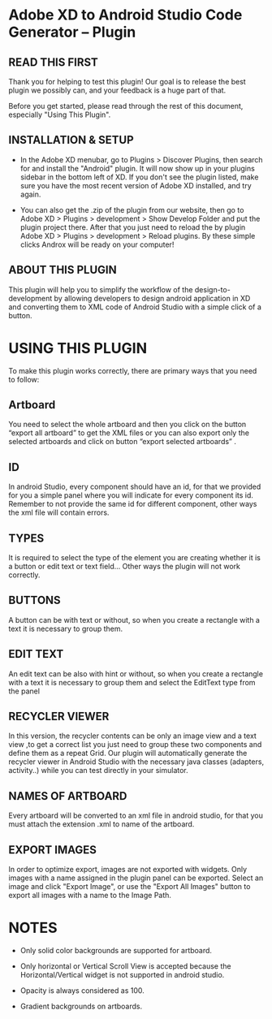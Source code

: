  #  Adobe XD to Android Studio Code Generator – Plugin

 ## READ THIS FIRST

Thank you for helping to test this plugin! Our goal is to release the best plugin we possibly can, and your feedback is a huge part of that.

Before you get started, please read through the rest of this document, especially "Using This Plugin".


 ## INSTALLATION  & SETUP

- In the Adobe XD menubar, go to Plugins > Discover Plugins, then search for and install the "Android" plugin. It will now show up in your plugins sidebar in the bottom left of XD. If you don't see the plugin listed, make sure you have the most recent version of Adobe XD installed, and try again.

- You can also get the .zip of the plugin from our website, then go to Adobe XD > Plugins > development > Show Develop Folder and put the plugin project there. After that you just need to reload the by plugin Adobe XD > Plugins > development > Reload plugins.
By these simple clicks Androx will be ready on your computer!
 


## ABOUT THIS PLUGIN

This plugin will help you to simplify the workflow of the design-to-development by allowing developers to design android application in XD and converting them to XML code of Android Studio with a simple click of a button.

# **USING THIS PLUGIN**

To make this plugin works correctly, there are primary ways that you need to follow: 


## **Artboard**

You need to select the whole artboard and then you click on the button “export all artboard” to get the XML files or you can also export only the selected artboards and click on button “export selected artboards” .

## **ID**

In android Studio, every component should have an id, for that we provided for you a simple panel where you will indicate for every component its id.
Remember to not provide the same id for different component, other ways the xml file will contain errors.

## **TYPES**

It is required to select the type of the element you are creating whether it is a button or edit text or text field...
Other ways the plugin will not work correctly.

## **BUTTONS**

A button can be with text or without, so when you create a rectangle with a text it is necessary to group them.

## **EDIT TEXT**

An edit text can be also with hint or without, so when you create a rectangle with a text it is necessary to group them and select the EditText type from the panel

## **RECYCLER VIEWER**

In this version, the recycler contents can be only an image view and a text view ,to get a correct list you just need to group these two components and define them as a repeat Grid. 
Our plugin will automatically generate the recycler viewer in Android Studio with the necessary java classes (adapters, activity..) while you can test directly in your simulator.

## **NAMES OF ARTBOARD**

Every artboard will be converted to an xml file in android studio, for that you must attach the extension .xml to name of the artboard.

## **EXPORT IMAGES**

In order to optimize export,     images are not exported with widgets. Only images with a name assigned in the plugin panel can be exported. Select an image and click "Export Image", or use the "Export All Images" button to export all images with a name to the Image Path.


#  NOTES

-	Only solid color backgrounds are supported for artboard.

-	Only horizontal or Vertical Scroll View is accepted because the Horizontal/Vertical widget is not supported in android studio.

-	Opacity is always considered as 100.

-	Gradient backgrounds on artboards.






